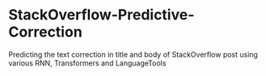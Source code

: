 # StackOverflow-Predictive-Correction
Predicting the text correction in title and body of StackOverflow post using various RNN, Transformers and LanguageTools
